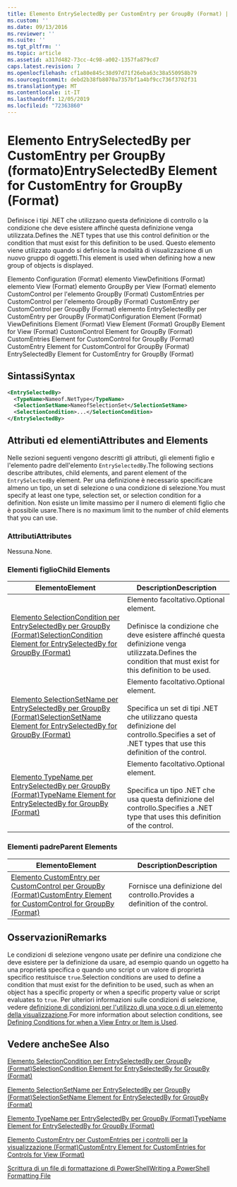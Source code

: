 ```yaml
---
title: Elemento EntrySelectedBy per CustomEntry per GroupBy (Format) | Microsoft Docs
ms.custom: ''
ms.date: 09/13/2016
ms.reviewer: ''
ms.suite: ''
ms.tgt_pltfrm: ''
ms.topic: article
ms.assetid: a317d482-73cc-4c98-a002-1357fa879cd7
caps.latest.revision: 7
ms.openlocfilehash: cf1a80e845c38d97d71f26eba63c38a550958b79
ms.sourcegitcommit: debd2b38fb8070a7357bf1a4bf9cc736f3702f31
ms.translationtype: MT
ms.contentlocale: it-IT
ms.lasthandoff: 12/05/2019
ms.locfileid: "72363860"
---
```

# <a name="entryselectedby-element-for-customentry-for-groupby-format"></a><span data-ttu-id="a48de-102">Elemento EntrySelectedBy per CustomEntry per GroupBy (formato)</span><span class="sxs-lookup"><span data-stu-id="a48de-102">EntrySelectedBy Element for CustomEntry for GroupBy (Format)</span></span>

<span data-ttu-id="a48de-103">Definisce i tipi .NET che utilizzano questa definizione di controllo o la condizione che deve esistere affinché questa definizione venga utilizzata.</span><span class="sxs-lookup"><span data-stu-id="a48de-103">Defines the .NET types that use this control definition or the condition that must exist for this definition to be used.</span></span> <span data-ttu-id="a48de-104">Questo elemento viene utilizzato quando si definisce la modalità di visualizzazione di un nuovo gruppo di oggetti.</span><span class="sxs-lookup"><span data-stu-id="a48de-104">This element is used when defining how a new group of objects is displayed.</span></span>

<span data-ttu-id="a48de-105">Elemento Configuration (Format) elemento ViewDefinitions (Format) elemento View (Format) elemento GroupBy per View (Format) elemento CustomControl per l'elemento GroupBy (Format) CustomEntries per CustomControl per l'elemento GroupBy (Format) CustomEntry per CustomControl per GroupBy (Format) elemento EntrySelectedBy per CustomEntry per GroupBy (Format)</span><span class="sxs-lookup"><span data-stu-id="a48de-105">Configuration Element (Format) ViewDefinitions Element (Format) View Element (Format) GroupBy Element for View (Format) CustomControl Element for GroupBy (Format) CustomEntries Element for CustomControl for GroupBy (Format) CustomEntry Element for CustomControl for GroupBy (Format) EntrySelectedBy Element for CustomEntry for GroupBy (Format)</span></span>

## <a name="syntax"></a><span data-ttu-id="a48de-106">Sintassi</span><span class="sxs-lookup"><span data-stu-id="a48de-106">Syntax</span></span>

```xml
<EntrySelectedBy>
  <TypeName>Nameof.NetType</TypeName>
  <SelectionSetName>NameofSelectionSet</SelectionSetName>
  <SelectionCondition>...</SelectionCondition>
</EntrySelectedBy>
```

## <a name="attributes-and-elements"></a><span data-ttu-id="a48de-107">Attributi ed elementi</span><span class="sxs-lookup"><span data-stu-id="a48de-107">Attributes and Elements</span></span>

<span data-ttu-id="a48de-108">Nelle sezioni seguenti vengono descritti gli attributi, gli elementi figlio e l'elemento padre dell'elemento `EntrySelectedBy`.</span><span class="sxs-lookup"><span data-stu-id="a48de-108">The following sections describe attributes, child elements, and parent element of the `EntrySelectedBy` element.</span></span> <span data-ttu-id="a48de-109">Per una definizione è necessario specificare almeno un tipo, un set di selezione o una condizione di selezione.</span><span class="sxs-lookup"><span data-stu-id="a48de-109">You must specify at least one type, selection set, or selection condition for a definition.</span></span> <span data-ttu-id="a48de-110">Non esiste un limite massimo per il numero di elementi figlio che è possibile usare.</span><span class="sxs-lookup"><span data-stu-id="a48de-110">There is no maximum limit to the number of child elements that you can use.</span></span>

### <a name="attributes"></a><span data-ttu-id="a48de-111">Attributi</span><span class="sxs-lookup"><span data-stu-id="a48de-111">Attributes</span></span>

<span data-ttu-id="a48de-112">Nessuna.</span><span class="sxs-lookup"><span data-stu-id="a48de-112">None.</span></span>

### <a name="child-elements"></a><span data-ttu-id="a48de-113">Elementi figlio</span><span class="sxs-lookup"><span data-stu-id="a48de-113">Child Elements</span></span>

|<span data-ttu-id="a48de-114">Elemento</span><span class="sxs-lookup"><span data-stu-id="a48de-114">Element</span></span>|<span data-ttu-id="a48de-115">Description</span><span class="sxs-lookup"><span data-stu-id="a48de-115">Description</span></span>|
|-------------|-----------------|
|[<span data-ttu-id="a48de-116">Elemento SelectionCondition per EntrySelectedBy per GroupBy (Format)</span><span class="sxs-lookup"><span data-stu-id="a48de-116">SelectionCondition Element for EntrySelectedBy for GroupBy (Format)</span></span>](./selectioncondition-element-for-entryselectedby-for-groupby-format.md)|<span data-ttu-id="a48de-117">Elemento facoltativo.</span><span class="sxs-lookup"><span data-stu-id="a48de-117">Optional element.</span></span><br /><br /> <span data-ttu-id="a48de-118">Definisce la condizione che deve esistere affinché questa definizione venga utilizzata.</span><span class="sxs-lookup"><span data-stu-id="a48de-118">Defines the condition that must exist for this definition to be used.</span></span>|
|[<span data-ttu-id="a48de-119">Elemento SelectionSetName per EntrySelectedBy per GroupBy (Format)</span><span class="sxs-lookup"><span data-stu-id="a48de-119">SelectionSetName Element for EntrySelectedBy for GroupBy (Format)</span></span>](./selectionsetname-element-for-entryselectedby-for-groupby-format.md)|<span data-ttu-id="a48de-120">Elemento facoltativo.</span><span class="sxs-lookup"><span data-stu-id="a48de-120">Optional element.</span></span><br /><br /> <span data-ttu-id="a48de-121">Specifica un set di tipi .NET che utilizzano questa definizione del controllo.</span><span class="sxs-lookup"><span data-stu-id="a48de-121">Specifies a set of .NET types that use this definition of the control.</span></span>|
|[<span data-ttu-id="a48de-122">Elemento TypeName per EntrySelectedBy per GroupBy (Format)</span><span class="sxs-lookup"><span data-stu-id="a48de-122">TypeName Element for EntrySelectedBy for GroupBy (Format)</span></span>](./typename-element-for-entryselectedby-for-groupby-format.md)|<span data-ttu-id="a48de-123">Elemento facoltativo.</span><span class="sxs-lookup"><span data-stu-id="a48de-123">Optional element.</span></span><br /><br /> <span data-ttu-id="a48de-124">Specifica un tipo .NET che usa questa definizione del controllo.</span><span class="sxs-lookup"><span data-stu-id="a48de-124">Specifies a .NET type that uses this definition of the control.</span></span>|

### <a name="parent-elements"></a><span data-ttu-id="a48de-125">Elementi padre</span><span class="sxs-lookup"><span data-stu-id="a48de-125">Parent Elements</span></span>

|<span data-ttu-id="a48de-126">Elemento</span><span class="sxs-lookup"><span data-stu-id="a48de-126">Element</span></span>|<span data-ttu-id="a48de-127">Description</span><span class="sxs-lookup"><span data-stu-id="a48de-127">Description</span></span>|
|-------------|-----------------|
|[<span data-ttu-id="a48de-128">Elemento CustomEntry per CustomControl per GroupBy (Format)</span><span class="sxs-lookup"><span data-stu-id="a48de-128">CustomEntry Element for CustomControl for GroupBy (Format)</span></span>](./customentry-element-for-customcontrol-for-groupby-format.md)|<span data-ttu-id="a48de-129">Fornisce una definizione del controllo.</span><span class="sxs-lookup"><span data-stu-id="a48de-129">Provides a definition of the control.</span></span>|

## <a name="remarks"></a><span data-ttu-id="a48de-130">Osservazioni</span><span class="sxs-lookup"><span data-stu-id="a48de-130">Remarks</span></span>

<span data-ttu-id="a48de-131">Le condizioni di selezione vengono usate per definire una condizione che deve esistere per la definizione da usare, ad esempio quando un oggetto ha una proprietà specifica o quando uno script o un valore di proprietà specifico restituisce `true`.</span><span class="sxs-lookup"><span data-stu-id="a48de-131">Selection conditions are used to define a condition that must exist for the definition to be used, such as when an object has a specific property or when a specific property value or script evaluates to `true`.</span></span> <span data-ttu-id="a48de-132">Per ulteriori informazioni sulle condizioni di selezione, vedere [definizione di condizioni per l'utilizzo di una voce o di un elemento della visualizzazione](./defining-conditions-for-displaying-data.md).</span><span class="sxs-lookup"><span data-stu-id="a48de-132">For more information about selection conditions, see [Defining Conditions for when a View Entry or Item is Used](./defining-conditions-for-displaying-data.md).</span></span>

## <a name="see-also"></a><span data-ttu-id="a48de-133">Vedere anche</span><span class="sxs-lookup"><span data-stu-id="a48de-133">See Also</span></span>

[<span data-ttu-id="a48de-134">Elemento SelectionCondition per EntrySelectedBy per GroupBy (Format)</span><span class="sxs-lookup"><span data-stu-id="a48de-134">SelectionCondition Element for EntrySelectedBy for GroupBy (Format)</span></span>](./selectioncondition-element-for-entryselectedby-for-groupby-format.md)

[<span data-ttu-id="a48de-135">Elemento SelectionSetName per EntrySelectedBy per GroupBy (Format)</span><span class="sxs-lookup"><span data-stu-id="a48de-135">SelectionSetName Element for EntrySelectedBy for GroupBy (Format)</span></span>](./selectionsetname-element-for-entryselectedby-for-groupby-format.md)

[<span data-ttu-id="a48de-136">Elemento TypeName per EntrySelectedBy per GroupBy (Format)</span><span class="sxs-lookup"><span data-stu-id="a48de-136">TypeName Element for EntrySelectedBy for GroupBy (Format)</span></span>](./typename-element-for-entryselectedby-for-groupby-format.md)

[<span data-ttu-id="a48de-137">Elemento CustomEntry per CustomEntries per i controlli per la visualizzazione (Format)</span><span class="sxs-lookup"><span data-stu-id="a48de-137">CustomEntry Element for CustomEntries for Controls for View (Format)</span></span>](./customentry-element-for-customentries-for-controls-for-view-format.md)

[<span data-ttu-id="a48de-138">Scrittura di un file di formattazione di PowerShell</span><span class="sxs-lookup"><span data-stu-id="a48de-138">Writing a PowerShell Formatting File</span></span>](./writing-a-powershell-formatting-file.md)
